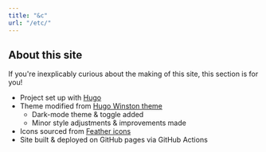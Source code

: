 ```yaml
---
title: "&c"
url: "/etc/"
---
```


## About this site

If you're inexplicably curious about the making of this site, this section is for you!

- Project set up with [Hugo](https://gohugo.io/)
- Theme modified from [Hugo Winston theme](https://github.com/zerostaticthemes/hugo-winston-theme)
  - Dark-mode theme & toggle added
  - Minor style adjustments & improvements made
- Icons sourced from [Feather icons](https://github.com/feathericons/feather)
- Site built & deployed on GitHub pages via GitHub Actions
